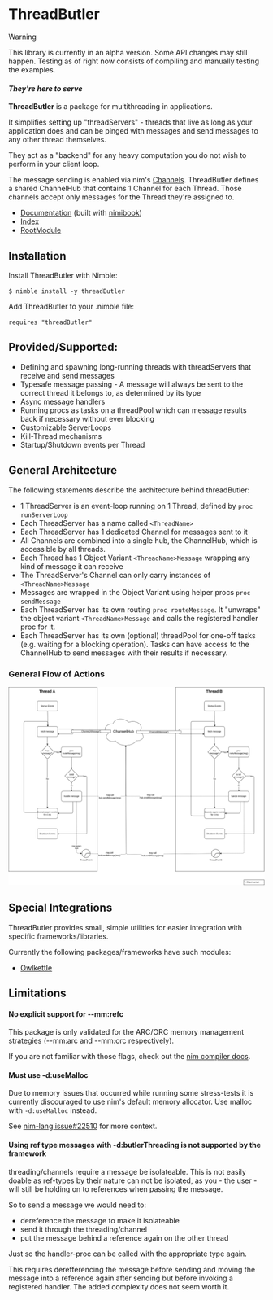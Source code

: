 # ThreadButler

> [!WARNING]  
> This library is currently in an alpha version. Some API changes may still happen. Testing as of right now consists of compiling and manually testing the examples.

#### _They're here to serve_
**ThreadButler** is a package for multithreading in applications. 

It simplifies setting up "threadServers" - threads that live as long as your application does and can be pinged with messages and send messages to any other thread themselves. 

They act as a "backend" for any heavy computation you do not wish to perform in your client loop. 

The message sending is enabled via nim's [Channels](https://nim-by-example.github.io/channels/). ThreadButler defines a shared ChannelHub that contains 1 Channel for each Thread. Those channels accept only messages for the Thread they're assigned to.

- [Documentation](https://philippmdoerner.github.io/ThreadButler/bookCompiled/index.html) (built with [nimibook](https://github.com/pietroppeter/nimibook))
- [Index](https://philippmdoerner.github.io/ThreadButler/htmldocs/theindex.html)
- [RootModule](https://philippmdoerner.github.io/ThreadButler/htmldocs/threadButler.html)

## Installation

Install ThreadButler with Nimble:

    $ nimble install -y threadButler

Add ThreadButler to your .nimble file:

    requires "threadButler"

## Provided/Supported:
- Defining and spawning long-running threads with threadServers that receive and send messages 
- Typesafe message passing - A message will always be sent to the correct thread it belongs to, as determined by its type
- Async message handlers
- Running procs as tasks on a threadPool which can message results back if necessary without ever blocking
- Customizable ServerLoops
- Kill-Thread mechanisms
- Startup/Shutdown events per Thread

## General Architecture

The following statements describe the architecture behind threadButler:
- 1 ThreadServer is an event-loop running on 1 Thread, defined by `proc runServerLoop`
- Each ThreadServer has a name called `<ThreadName>`
- Each ThreadServer has 1 dedicated Channel for messages sent to it
- All Channels are combined into a single hub, the ChannelHub, which is accessible by all threads.
- Each Thread has 1 Object Variant `<ThreadName>Message` wrapping any kind of message it can receive
- The ThreadServer's Channel can only carry instances of `<ThreadName>Message`
- Messages are wrapped in the Object Variant using helper procs `proc sendMessage`
- Each ThreadServer has its own routing `proc routeMessage`. It "unwraps" the object variant `<ThreadName>Message` and calls the registered handler proc for it.
- Each ThreadServer has its own (optional) threadPool for one-off tasks (e.g. waiting for a blocking operation).
Tasks can have access to the ChannelHub to send messages with their results if necessary.

### General Flow of Actions

<img src="./assets/app_architecture.png">

## Special Integrations
ThreadButler provides small, simple utilities for easier integration with specific frameworks/libraries.

Currently the following packages/frameworks have such modules: 

- [Owlkettle](https://philippmdoerner.github.io/ThreadButler/htmldocs/threadButler/integrations/owlButler.html)

## Limitations
#### No explicit support for --mm:refc
This package is only validated for the ARC/ORC memory management strategies (--mm:arc and --mm:orc respectively).

If you are not familiar with those flags, check out the [nim compiler docs](https://nim-lang.org/docs/nimc.html).

#### Must use -d:useMalloc
Due to memory issues that occurred while running some stress-tests it is currently discouraged to use nim's default memory allocator. Use malloc with `-d:useMalloc` instead.

See [nim-lang issue#22510](https://github.com/nim-lang/Nim/issues/22510) for more context.

#### Using ref type messages with -d:butlerThreading is not supported by the framework
threading/channels require a message be isolateable.
This is not easily doable as ref-types by their nature can not be isolated, as you - the user - will still be holding on to references when passing the message.

So to send a message we would need to:
- dereference the message to make it isolateable
- send it through the threading/channel
- put the message behind a reference again on the other thread

Just so the handler-proc can be called with the appropriate type again.

This requires derefferencing the message before sending and moving the message into a reference again after sending but before invoking a registered handler. The added complexity does not seem worth it.